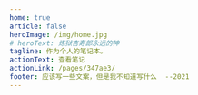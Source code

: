 ```yaml
---
home: true
article: false
heroImage: /img/home.jpg
# heroText: 炼狱杏寿郎永远的神
tagline: 作为个人的笔记本。
actionText: 查看笔记
actionLink: /pages/347ae3/
footer: 应该写一些文案，但是我不知道写什么  --2021
---
```

